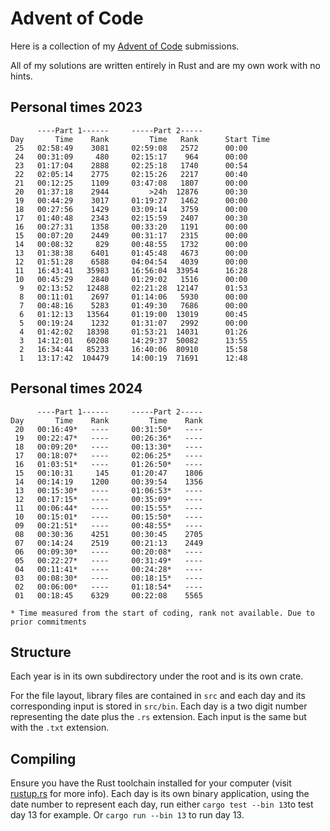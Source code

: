 # Advent of Code
Here is a collection of my [Advent of Code](https://adventofcode.com/) submissions.

All of my solutions are written entirely in Rust and are my own work with no hints.

## Personal times 2023
```
      ----Part 1------     -----Part 2-----
Day       Time    Rank         Time   Rank      Start Time
 25   02:58:49    3081     02:59:08   2572      00:00
 24   00:31:09     480     02:15:17    964      00:00
 23   01:17:04    2888     02:25:18   1740      00:54
 22   02:05:14    2775     02:15:26   2217      00:40
 21   00:12:25    1109     03:47:08   1807      00:00
 20   01:37:18    2944         >24h  12876      00:30
 19   00:44:29    3017     01:19:27   1462      00:00
 18   00:27:56    1429     03:09:14   3759      00:00
 17   01:40:48    2343     02:15:59   2407      00:30
 16   00:27:31    1358     00:33:20   1191      00:00
 15   00:07:20    2449     00:31:17   2315      00:00
 14   00:08:32     829     00:48:55   1732      00:00
 13   01:38:38    6401     01:45:48   4673      00:00
 12   01:51:28    6588     04:04:54   4039      00:00
 11   16:43:41   35983     16:56:04  33954      16:28
 10   00:45:29    2840     01:29:02   1516      00:00
  9   02:13:52   12488     02:21:28  12147      01:53
  8   00:11:01    2697     01:14:06   5930      00:00
  7   00:48:16    5283     01:49:30   7686      00:00
  6   01:12:13   13564     01:19:00  13019      00:45
  5   00:19:24    1232     01:31:07   2992      00:00
  4   01:42:02   18398     01:53:21  14031      01:26
  3   14:12:01   60208     14:29:37  50082      13:55
  2   16:34:44   85233     16:40:06  80910      15:58
  1   13:17:42  104479     14:00:19  71691      12:48
```

## Personal times 2024
```
      ----Part 1------     -----Part 2-----
Day       Time    Rank         Time    Rank
 20   00:16:49*   ----     00:31:50*   ----
 19   00:22:47*   ----     00:26:36*   ----
 18   00:09:20*   ----     00:13:30*   ----
 17   00:18:07*   ----     02:06:25*   ----
 16   01:03:51*   ----     01:26:50*   ----
 15   00:10:31     145     01:20:47    1806
 14   00:14:19    1200     00:39:54    1356
 13   00:15:30*   ----     01:06:53*   ----
 12   00:17:15*   ----     00:35:09*   ----
 11   00:06:44*   ----     00:15:55*   ----
 10   00:15:01*   ----     00:15:50*   ----
 09   00:21:51*   ----     00:48:55*   ----
 08   00:30:36    4251     00:30:45    2705
 07   00:14:24    2519     00:21:13    2449
 06   00:09:30*   ----     00:20:08*   ----
 05   00:22:27*   ----     00:31:49*   ----
 04   00:11:41*   ----     00:24:28*   ----
 03   00:08:30*   ----     00:18:15*   ----
 02   00:06:00*   ----     01:18:54*   ----
 01   00:18:45    6329     00:22:08    5565

* Time measured from the start of coding, rank not available. Due to prior commitments
```

## Structure
Each year is in its own subdirectory under the root and is its own crate.

For the file layout, library files are contained in `src` and each day and its corresponding input is stored in `src/bin`. Each day is a two digit number representing the date plus the `.rs` extension. Each input is the same but with the `.txt` extension.

## Compiling
Ensure you have the Rust toolchain installed for your computer (visit [rustup.rs](https://rustup.rs) for more info).
Each day is its own binary application, using the date number to represent each day,
run either `cargo test --bin 13`to test day 13 for example. Or `cargo run --bin 13`
to run day 13.



